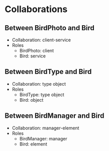 # Collaborations
## Between BirdPhoto and Bird
* Collaboration: client-service
* Roles
	- BirdPhoto: client
	- Bird: service

## Between BirdType and Bird
* Collaboration: type object
* Roles
	- BirdType: type object
	- Bird: object

## Between BirdManager and Bird
* Collaboration: manager-element
* Roles
	- BirdManager: manager
	- Bird: element
